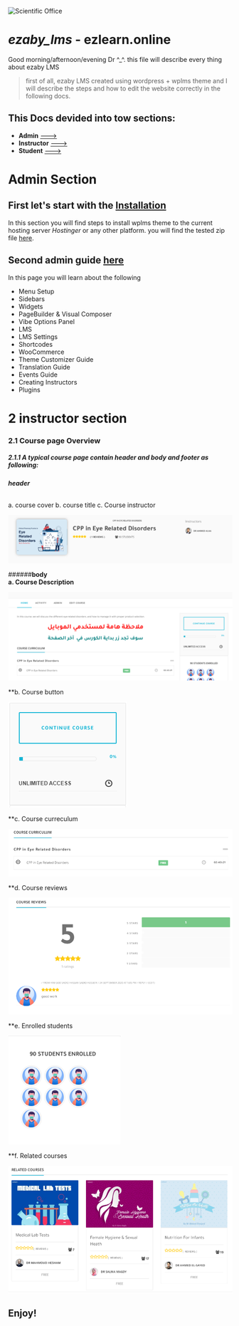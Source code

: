 ![Scientific Office](https://github.com/a-lamloum/ezaby_lms/blob/master/library/logo_1111-1024x301.png)
# *ezaby_lms* - ezlearn.online

Good morning/afternoon/evening Dr ^_^. 
this file will describe every thing about ezaby LMS 

> first of all, ezaby LMS created using wordpress + wplms theme and I will describe the steps and how to edit the website correctly in the following docs.

This Docs devided into tow sections: 
-
* **Admin** [--->](#admin) 
* **Instructor** [--->](#inst) 
* **Student** [--->](#admin) 

 # Admin Section<a name="admin"> </a>

## First let's start with the [Installation](https://vibethemes.github.io/wplms-docs/installation.html)

In this section you will find steps to install wplms theme to the current hosting server *Hostinger* or any other platform.
you will find the tested zip file [here](#).

## Second admin guide [here](https://vibethemes.github.io/wplms-docs/admin-guide.html)

In this page you will learn about the following 
- Menu Setup
- Sidebars
- Widgets
- PageBuilder & Visual Composer
- Vibe Options Panel
- LMS
- LMS Settings
- Shortcodes
- WooCommerce
- Theme Customizer Guide
- Translation Guide
- Events Guide
- Creating Instructors
- Plugins


# 2 instructor section <a name="inst"> </a>
### 2.1 Course page Overview
##### 2.1.1 A typical course page contain header and body and footer as following: 
  ###### **header**
  a. course cover 
  b. course title 
  c. Course instructor 
  
  ![course header](https://github.com/a-lamloum/ezaby_lms/blob/master/docs/figure2.1.1.PNG)

  
  ######**body**
  <br>
  **a. Course Description**
  
  ![course Description](https://github.com/a-lamloum/ezaby_lms/blob/master/docs/2.1.2.PNG)
  
  **b. Course button
  
  ![course button](https://github.com/a-lamloum/ezaby_lms/blob/master/docs/course%20button.PNG)
  
  **c. Course curreculum
  
  ![course header](https://github.com/a-lamloum/ezaby_lms/blob/master/docs/Course%20currecullum.PNG)
  
  **d. Course reviews
  
  ![course header](https://github.com/a-lamloum/ezaby_lms/blob/master/docs/Course%20review.PNG)
  
  **e. Enrolled students 
  
  ![course header](https://github.com/a-lamloum/ezaby_lms/blob/master/docs/student%20counts.PNG)
  
  **f. Related courses 
  
  ![course header](https://github.com/a-lamloum/ezaby_lms/blob/master/docs/related%20courses.PNG)

	 
  
## Enjoy!
 
